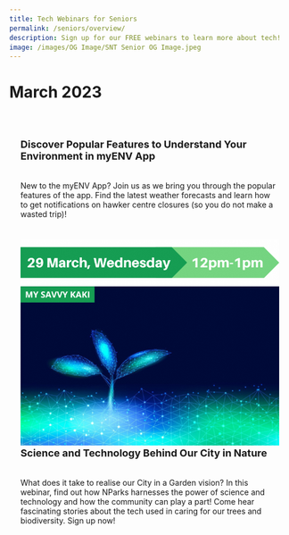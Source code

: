 ```yaml
---
title: Tech Webinars for Seniors
permalink: /seniors/overview/
description: Sign up for our FREE webinars to learn more about tech!
image: /images/OG Image/SNT Senior OG Image.jpeg
---
```

# March 2023

<div class="row" style="padding: 20px 0px 0px 0px;">

<div class="col" style="padding: 10px 20px 10px 20px;">  <a href="https://go.gov.sg/snt-myenv"><img src=""></a><br>
     <div class="header" style="font-size:18px"><b>Discover Popular Features to Understand Your Environment in myENV App</b></div><br><br>New to the myENV App? Join us as we bring you through the popular features of the app. Find the latest weather forecasts and learn how to get notifications on hawker centre closures (so you do not make a wasted trip)!
	<br><br></div>

<div class="col" style="padding: 10px 20px 10px 20px;"><a href="https://go.gov.sg/nparks-sustech"><img src="/images/Mar%202023/Seniors_29%20Mar%202023.png"></a><br>
	<div class="header" style="font-size:18px"><b>Science and Technology Behind Our City in Nature</b></div><br><br>What does it take to realise our City in a Garden vision? In this webinar, find out how NParks harnesses the power of science and technology and how the community can play a part! Come hear fascinating stories about the tech used in caring for our trees and biodiversity. Sign up now!
	<br><br></div>